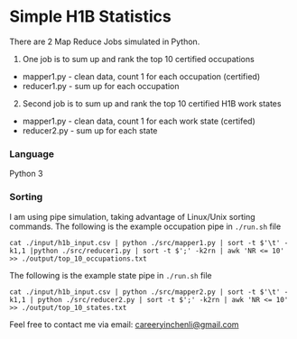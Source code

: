 # Simple H1B Statistics

There are 2 Map Reduce Jobs simulated in Python.

1. One job is to sum up and rank the top 10 certified occupations
 - mapper1.py - clean data, count 1 for each occupation (certified)
 - reducer1.py - sum up for each occupation
2. Second job is to sum up and rank the top 10 certified H1B work states
 - mapper1.py - clean data, count 1 for each work state (certifed)
 - reducer2.py - sum up for each state

### Language
Python 3

### Sorting
I am using pipe simulation, taking advantage of Linux/Unix sorting commands.
The following is the example occupation pipe in `./run.sh` file

```
cat ./input/h1b_input.csv | python ./src/mapper1.py | sort -t $'\t' -k1,1 |python ./src/reducer1.py | sort -t $';' -k2rn | awk 'NR <= 10' >> ./output/top_10_occupations.txt
```

The following is the example state pipe in `./run.sh` file

```
cat ./input/h1b_input.csv | python ./src/mapper2.py | sort -t $'\t' -k1,1 | python ./src/reducer2.py | sort -t $';' -k2rn | awk 'NR <= 10' >> ./output/top_10_states.txt
```

Feel free to contact me via email: careeryinchenli@gmail.com

 


